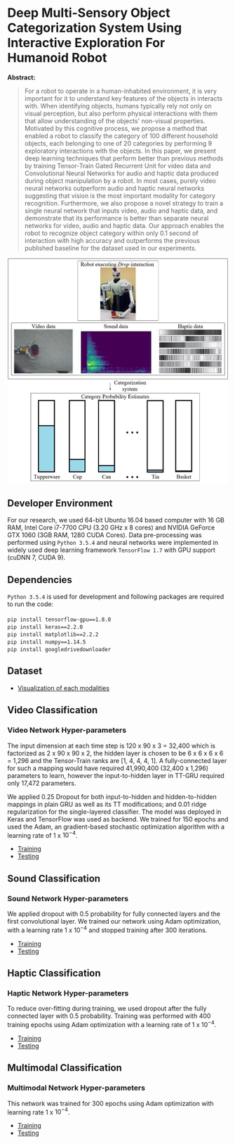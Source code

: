 # Deep Multi-Sensory Object Categorization System Using Interactive Exploration For Humanoid Robot

**Abstract:**

> For a robot to operate in a human-inhabited environment, it is very important for it to understand key features of the objects in interacts with.
When identifying objects, humans typically rely not only on visual perception, but also perform physical interactions with them that allow understanding of the objects' non-visual properties.
Motivated by this cognitive process, we propose a method that enabled a robot to classify the category of 100 different household objects, each belonging to one of 20 categories by performing 9 exploratory interactions with the objects.
In this paper, we present deep learning techniques that perform better than previous methods by training Tensor-Train Gated Recurrent Unit for video data and Convolutional Neural Networks for audio and haptic data produced during object manipulation by a robot.
In most cases, purely video neural networks outperform audio and haptic neural networks suggesting that vision is the most important modality for category recognition.
Furthermore, we also propose a novel strategy to train a single neural network that inputs video, audio and haptic data, and demonstrate that its performance is better than separate neural networks for video, audio and haptic data.
Our approach enables the robot to recognize object category within only 0.1 second of interaction with high accuracy and outperforms the previous published baseline for the dataset used in our experiments.

<img src="pics/System.jpg" alt="drawing" width="600px"/>

## Developer Environment
For our research, we used 64-bit Ubuntu 16.04 based computer with 16 GB RAM, Intel Core i7-7700 CPU (3.20 GHz x 8 cores) and NVIDIA GeForce GTX 1060 (3GB RAM, 1280 CUDA Cores).
Data pre-processing was performed using `Python 3.5.4` and neural networks were implemented in widely used deep learning framework `TensorFlow 1.7` with GPU support (cuDNN 7, CUDA 9).

## Dependencies

`Python 3.5.4` is used for development and following packages are required to run the code:<br><br>
`pip install tensorflow-gpu==1.8.0`<br>
`pip install keras==2.2.0`<br>
`pip install matplotlib==2.2.2`<br>
`pip install numpy==1.14.5`<br>
`pip install googledrivedownloader`

## Dataset

- [Visualization of each modalities](DatasetVisualization.ipynb)

## Video Classification

### Video Network Hyper-parameters

The input dimension at each time step is 120 x 90 x 3 = 32,400 which is factorized as 2 x 90 x 90 x 2, the hidden layer is chosen to be 6 x 6 x 6 x 6 = 1,296 and the Tensor-Train ranks are [1, 4, 4, 4, 1].
A fully-connected layer for such a mapping would have required 41,990,400 (32,400 x 1,296) parameters to learn, however the input-to-hidden layer in TT-GRU required only 17,472 parameters.

We applied 0.25 Dropout for both input-to-hidden and hidden-to-hidden mappings in plain GRU as well as its TT modifications; and 0.01 ridge regularization for the single-layered classifier.
The model was deployed in Keras and TensorFlow was used as backend.
We trained for 150 epochs and used the Adam, an gradient-based stochastic optimization algorithm with a learning rate of 1 x $10^{-4}$.

- [Training](VideoNetworkTraining.ipynb)
- [Testing](VideoNetworkTesting.ipynb)

## Sound Classification

### Sound Network Hyper-parameters

We applied dropout with 0.5 probability for fully connected layers and the first convolutional layer.
We trained our network using Adam optimization, with a learning rate 1 x $10^{-4}$ and stopped training after 300 iterations.

- [Training](SoundNetworkTraining.ipynb)
- [Testing](SoundNetworkTesting.ipynb)

## Haptic Classification

### Haptic Network Hyper-parameters

To reduce over-fitting during training, we used dropout after the fully connected layer with 0.5 probability.
Training was performed with 400 training epochs using Adam optimization with a learning rate of 1 x $10^{-4}$.

- [Training](HapticNetworkTraining.ipynb)
- [Testing](HapticNetworkTesting.ipynb)

## Multimodal Classification

### Multimodal Network Hyper-parameters

This network was trained for 300 epochs using Adam optimization with learning rate 1 x $10^{-4}$.

- [Training](MultimodalNetworkTraining.ipynb)
- [Testing](MultimodalNetworkTesting.ipynb)
